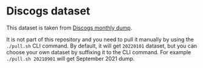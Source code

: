 # Discogs dataset

This dataset is taken from [Discogs monthly dump](http://data.discogs.com/).

It is not part of this repository and you need to pull it manually by using the `./pull.sh` CLI command.
By default, it will get `20220101` dataset, but you can choose your own dataset by suffixing it to the CLI command.
For example `./pull.sh 20210901` will get September 2021 dump.
